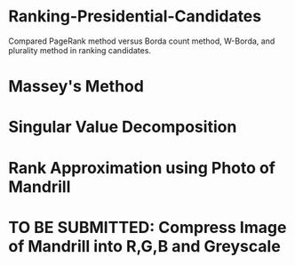 # Ranking-Presidential-Candidates
Compared PageRank method versus Borda count method, W-Borda, and plurality method in ranking candidates.

# Massey's Method

# Singular Value Decomposition

# Rank Approximation using Photo of Mandrill

# TO BE SUBMITTED: Compress Image of Mandrill into R,G,B and Greyscale
